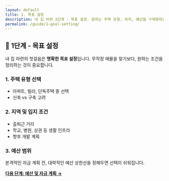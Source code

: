 ```yaml
---
layout: default
title: 1. 목표 설정
description: 내 집 마련 1단계 - 목표 설정. 원하는 주택 유형, 위치, 예산을 구체화하는 방법을 안내합니다.
permalink: /guide/1-goal-setting/
---
```


<section class="guide-detail">
  <h2>📘 1단계 - 목표 설정</h2>
  <p>
    내 집 마련의 첫걸음은 <strong>명확한 목표 설정</strong>입니다.
    무작정 매물을 찾기보다, 원하는 조건을 정리하는 것이 중요합니다.
  </p>

  <h3>1. 주택 유형 선택</h3>
  <ul>
    <li>아파트, 빌라, 단독주택 중 선택</li>
    <li>신축 vs 구축 고려</li>
  </ul>

  <h3>2. 지역 및 입지 조건</h3>
  <ul>
    <li>출퇴근 거리</li>
    <li>학교, 병원, 상권 등 생활 인프라</li>
    <li>향후 개발 계획</li>
  </ul>

  <h3>3. 예산 범위</h3>
  <p>본격적인 자금 계획 전, 대략적인 예산 상한선을 정해두면 선택이 쉬워집니다.</p>

  <p><a href="{{ '/guide/2-budget-plan/' | relative_url }}"><strong>다음 단계: 예산 및 자금 계획 →</strong></a></p>
</section>
